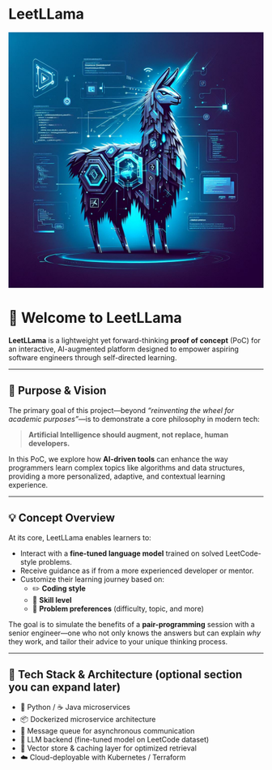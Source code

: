 # LeetLLama

![LeetLLama Cover Image](./assets/imgs/LeetLLama-Cover.jpg)

# 🦙 Welcome to **LeetLLama**

**LeetLLama** is a lightweight yet forward-thinking **proof of concept** (PoC) for an interactive, AI-augmented platform designed to empower aspiring software engineers through self-directed learning.

---

## 🎯 Purpose & Vision

The primary goal of this project—beyond _“reinventing the wheel for academic purposes”_—is to demonstrate a core philosophy in modern tech:

> **Artificial Intelligence should augment, not replace, human developers.**

In this PoC, we explore how **AI-driven tools** can enhance the way programmers learn complex topics like algorithms and data structures, providing a more personalized, adaptive, and contextual learning experience.

---

## 💡 Concept Overview

At its core, LeetLLama enables learners to:

- Interact with a **fine-tuned language model** trained on solved LeetCode-style problems.
- Receive guidance as if from a more experienced developer or mentor.
- Customize their learning journey based on:
  - ✏️ **Coding style**
  - 🧠 **Skill level**
  - 🎯 **Problem preferences** (difficulty, topic, and more)

The goal is to simulate the benefits of a **pair-programming** session with a senior engineer—one who not only knows the answers but can explain _why_ they work, and tailor their advice to your unique thinking process.

---

## 🧱 Tech Stack & Architecture (optional section you can expand later)
- 🐍 Python / ☕ Java microservices
- 📦 Dockerized microservice architecture
- 🧵 Message queue for asynchronous communication
- 🤖 LLM backend (fine-tuned model on LeetCode dataset)
- 💾 Vector store & caching layer for optimized retrieval
- ☁️ Cloud-deployable with Kubernetes / Terraform
